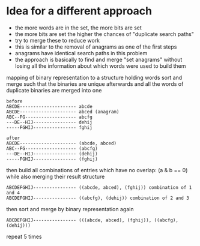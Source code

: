 # Idea for a different approach

- the more words are in the set, the more bits are set
- the more bits are set the higher the chances of "duplicate search paths"
- try to merge these to reduce work
- this is similar to the removal of anagrams as one of the first steps
- anagrams have identical search paths in this problem
- the approach is basically to find and merge "set anagrams" without losing all the information about which words were used to build them

mapping of binary representation to a structure holding words
sort and merge such that the binaries are unique afterwards and
all the words of duplicate binaries are merged into one

```
before
ABCDE--------------------- abcde
ABCDE--------------------- abced (anagram)
ABC--FG------------------- abcfg
---DE--HIJ---------------- dehij
-----FGHIJ---------------- fghij

after
ABCDE--------------------- (abcde, abced)
ABC--FG------------------- (abcfg)
---DE--HIJ---------------- (dehij)
-----FGHIJ---------------- (fghij)
```

then build all combinations of entries which have no overlap: (a & b == 0)
while also merging their result structure
```
ABCDEFGHIJ---------------- ((abcde, abced), (fghij)) combination of 1 and 4
ABCDEFGHIJ---------------- ((abcfg), (dehij)) combination of 2 and 3
```
then sort and merge by binary representation again
```
ABCDEFGHIJ---------------- (((abcde, abced), (fghij)), ((abcfg), (dehij)))
```

repeat 5 times
